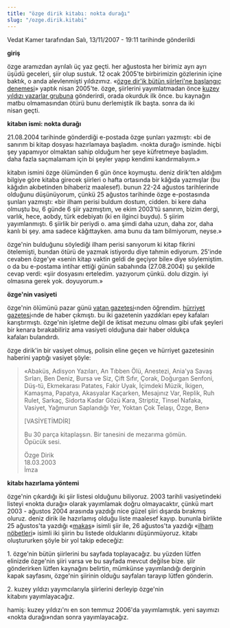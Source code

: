 ```yaml
---
title: "özge dirik kitabı: nokta durağı"
slug: "/ozge.dirik.kitabi"
---
```

Vedat Kamer tarafından Salı, 13/11/2007 - 19:11 tarihinde gönderildi

**giriş**

özge aramızdan ayrılalı üç yaz geçti. her ağustosta her birimiz ayrı
ayrı üşüdü geceleri, şiir olup sustuk. 12 ocak 2005'te birbirimizin
gözlerinin içine baktık, o anda alevlenmişti yıldızımız. «[özge dir'ik
bütün şiirleri'ne başlangıç
denemesi](/11/ozge.dirikin.butun.siirlerine.baslangic.denemesi)»
yaptık nisan 2005'te. özge, şiirlerini yayımlatmadan önce [kuzey yıldızı
yazarlar grubuna](http://groups.yahoo.com/group/kyyazarlari) gönderirdi,
orada okurduk ilk önce. bu kaynağın matbu olmamasından ötürü bunu
derlemiştik ilk başta. sonra da iki nisan geçti.

**kitabın ismi: nokta durağı**

21.08.2004 tarihinde gönderdiği e-postada özge şunları yazmıştı: «bi de
sanırım bi kitap dosyası hazırlamaya başladım. ‹nokta durağı› isminde.
hiçbi şey yapamıyor olmaktan sahip olduğum her şeye küfretmeye başladım.
daha fazla saçmalamam için bi şeyler yapıp kendimi kandırmalıyım.»

kitabın ismini özge ölümünden 6 gün önce koymuştu. deniz dirik'ten
aldığım bilgiye göre kitaba girecek şiirleri o hafta ortasında bir
kâğıda yazmışlar (bu kâğıdın akıbetinden bihaberiz maalesef). bunun
22-24 ağustos tarihlerinde olduğunu düşünüyorum, çünkü 25 ağustos
tarihinde özge e-postasında şunları yazmıştı: «bir ilham perisi buldum
dostum, cidden. bi kere daha olmuştu bu, 6 günde 6 şiir yazmıştım, ve
ekim 2003'tü sanırım, bizim dergi, varlık, hece, aobdy, türk edebiyatı
(ki en ilginci buydu). 5 şiirim yayımlanmıştı. 6 şiirlik bir periydi o.
ama şimdi daha uzun, daha zor, daha kanlı bi şey. ama sadece
kâğıttayken. ama bunu da tam bilmiyorum, neyse.»

özge'nin bulduğunu söylediği ilham perisi sanıyorum ki kitap fikrini
ötelemişti, bundan ötürü de yazmak istiyordu diye tahmin ediyorum.
25'inde cevaben özge'ye «senin kitap vaktin geldi de geçiyor bile» diye
söylemiştim. o da bu e-postama intihar ettiği günün sabahında
(27.08.2004) şu şekilde cevap verdi: «şiir dosyasını erteledim.
yazıyorum çünkü. dolu dizgin. iyi olmasına gerek yok. doyuyorum.»

**özge'nin vasiyeti**

özge'nin ölümünü pazar günü [vatan
gazetesi](http://www.gazetevatan.com/root.vatan?exec=haberdetay&tarih=01.09.2004&Newsid=34755&Categoryid=7)‹nden
öğrendim. [hürriyet
gazetesi](http://webarsiv.hurriyet.com.tr/2004/08/29/513513.asp)‹nde de
haber çıkmıştı. bu iki gazetenin yazdıkları epey kafaları karıştırmıştı.
özge'nin işletme değil de iktisat mezunu olması gibi ufak şeyleri bir
kenara bırakabiliriz ama vasiyeti olduğuna dair haber oldukça
kafaları bulandırdı.

özge dirik'in bir vasiyet olmuş, polisin eline geçen ve hürriyet
gazetesinin haberini yaptığı vasiyet şöyle:

> «Abaküs, Adisyon Yazıları, An Tıbben Ölü, Anestezi, Ania'ya Savaş
> Sırları, Ben Deniz, Bursa ve Siz, Çift Sıfır, Çorak, Doğurgan Senfoni,
> Düş-tü, Ekmekarası Patates, Fakir Uyak, İçimdeki Müzik, İkigen,
> Kamaşma, Papatya, Akasyalar Kaçarken, Mesajınız Var, Replik, Ruh
> Rulet, Sarkaç, Sidorta Kadar Gözü Kara, Striptiz, Tinsel Nafaka,
> Vasiyet, Yağmurun Saplandığı Yer, Yoktan Çok Telaşı, Özge, Ben»
>
> [VASİYETİMDİR]
>
> Bu 30 parça kitaplaşsın. Bir tanesini de mezarıma gömün. Öpücük sesi.
>
> Özge Dirik\
> 18.03.2003\
> İmza

**kitabı hazırlama yöntemi**

özge'nin çıkardığı iki şiir listesi olduğunu biliyoruz. 2003 tarihli
vasiyetindeki listeyi «nokta durağı» olarak yayımlamak doğru
olmayacaktır, çünkü mart 2003 - ağustos 2004 arasında yazdığı nice güzel
şiiri dışarda bırakmış oluruz. deniz dirik ile hazırlamış olduğu liste
maalesef kayıp. bununla birlikte 25 ağustos'ta yazdığı
«[makas](/11/makas)» isimli şiir ile, 26 ağustos'ta yazdığı
«[ilham nöbetleri](/11/ilham.nobetleri)» isimli iki şiirin bu
listede olduklarını düşünmüyoruz. kitabı oluştururken şöyle bir yol
takip edeceğiz:

1\. özge'nin bütün şiirlerini bu sayfada toplayacağız. bu yüzden lütfen
elinizde özge'nin şiiri varsa ve bu sayfada mevcut değilse bize. şiir gönderirken lütfen kaynağını belirtin,
mümkünse yayımlandığı derginin kapak sayfasını, özge'nin şiirinin olduğu
sayfaları tarayıp lütfen gönderin.

2\. kuzey yıldızı yayımcılarıyla şiirlerini derleyip özge'nin
kitabını yayımlayacağız.

hamiş: kuzey yıldızı'nı en son temmuz 2006'da yayımlamıştık. yeni
sayımızı «nokta durağı»ndan sonra yayımlayacağız.
